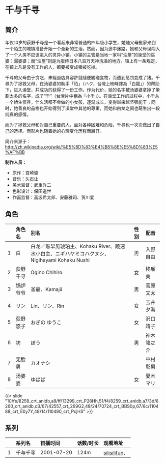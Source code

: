 # 千与千寻


## 简介

年仅10岁的荻野千尋是一个看起来非常普通的四年级小学生，她随父母搬家来到一个陌生的城镇准备开始一个全新的生活。然而，因为途中迷路，她和父母误闯入了一个人类不应该进入的灵异小镇。小镇的主管是当地一家叫“油屋”的澡堂的巫婆：湯婆婆；而“油屋”则是为服侍日本八百万天神洗澡的地方。镇上有一条规定，在镇上凡是没有工作的人，都要被变成猪被吃掉。

千尋的父母由于贪吃，未經過店員容許就隨便觸碰食物，而遭到惩罚变成了猪。千尋为了拯救父母，在汤婆婆的助手「珀」（ハク，台灣上映時譯為「白龍」）的帮助下，进入澡堂，并成功的获得了一份工作。作为代价，她的名字被汤婆婆拿掉了筆劃太多的名字，成了“千”（台灣片中稱為「小千」）。在澡堂工作的过程中，小千从一个娇生惯养，什么活都不会做的小女孩，逐渐成长，变得越来越坚强能干；同时，她善良的品格也开始得到了澡堂中其他的尊重，而她和白龙之间也萌生出一段纯真的感情。

而为了拯救父母和对自己重要的人，面对各种困难和危险，千尋也一次次做出了自己的选择。而影片也随着她的心理变化历程而展开。

简介来源于：http://zh.wikipedia.org/wiki/%E5%8D%83%E4%B8%8E%E5%8D%83%E5%AF%BB

**制作人员：**
- 原作：宫崎骏
- 音乐：久石让
- 美术监督：武重洋二
- 色彩设计：保田道世
- 作画监督：高坂希太郎、安藤雅司、贺川爱

## 角色

|     |   角色名   |   别名  | 性别 |  配音  |
|:--- |:------  |:----      |:---  |:--   |
| 1 | 白 | 白龙／赈早见琥珀主、Kohaku River、饒速水小白主、ニギハヤミコハクヌシ、Nigihayami Kohaku Nushi | 男 | 入野自由 |
| 2 | 荻野千寻 | Ogino Chihiro | 女 | 柊瑠美 |
| 3 | 锅炉爷爷 | 釜爺、Kamajii | 男 | 菅原文太 |
| 4 | リン | Lin、リン、Rin | 女 | 玉井夕海 |
| 5 | 荻野悠子 | おぎの ゆうこ | 女 | 沢口靖子 |
| 6 | 坊 | ぼう | 男 | 神木隆之介 |
| 7 | 无脸男 | カオナシ |  | 中村彰男 |
| 8 | 汤婆婆 | ゆばば | 女 | 夏木マリ |

{{< slide "10/fe/8258_crt_anidb,a8/ff/13299_crt_P28Hh,51/f4/8259_crt_anidb,a7/3d/8260_crt_anidb,d3/67/42557_crt_299G2,48/24/70724_crt_BBS0p,67/6c/110488_crt_E0y7Y,48/14/110490_crt_PcjHS" >}}

## 系列

|     |   系列名   |   首播时间  | 话数/时长  | 观看地址 |
|:---  |:------    |:----      |:---       |:---  |
| 1 | 千与千寻 | 2001-07-20 | 124m | [silisilifun](https://www.silisilifun.com/vodsearch/?wd=千与千寻)、  |



